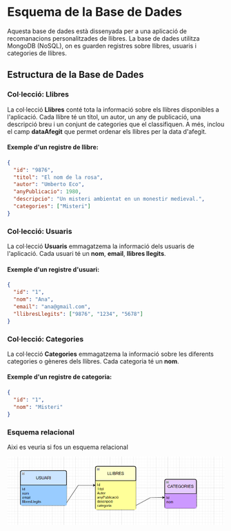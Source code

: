 # Esquema de la Base de Dades

Aquesta base de dades està dissenyada per a una aplicació de recomanacions personalitzades de llibres. La base de dades utilitza MongoDB (NoSQL), on es guarden registres sobre llibres, usuaris i categories de llibres.

## Estructura de la Base de Dades

### **Col·lecció: Llibres**

La col·lecció **Llibres** conté tota la informació sobre els llibres disponibles a l'aplicació. Cada llibre té un títol, un autor, un any de publicació, una descripció breu i un conjunt de categories que el classifiquen. A més, inclou el camp **dataAfegit** que permet ordenar els llibres per la data d'afegit.

#### Exemple d'un registre de llibre:

```json
{
  "id": "9876",
  "titol": "El nom de la rosa",
  "autor": "Umberto Eco",
  "anyPublicacio": 1980,
  "descripcio": "Un misteri ambientat en un monestir medieval.",
  "categories": ["Misteri"]
}

```
### **Col·lecció: Usuaris**

La col·lecció **Usuaris** emmagatzema la informació dels usuaris de l'aplicació. Cada usuari té un **nom**, **email**, **llibres llegits**.

#### Exemple d'un registre d'usuari:

```json
{
  "id": "1",
  "nom": "Ana",
  "email": "ana@gmail.com",
  "llibresLlegits": ["9876", "1234", "5678"]
}

```
### **Col·lecció: Categories**

La col·lecció **Categories** emmagatzema la informació sobre les diferents categories o gèneres dels llibres. Cada categoria té un **nom**.

#### Exemple d'un registre de categoria:
```json
{
  "id": "1",
  "nom": "Misteri"
}

```
### Esquema relacional

Aixi es veuria si fos un esquema relacional

![Esquema Relacional](Img/ER.png)